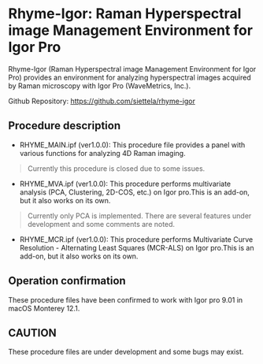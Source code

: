 # Rhyme-Igor: Raman Hyperspectral image Management Environment for Igor Pro 

Rhyme-Igor (Raman Hyperspectral image Management Environment for Igor Pro) provides an environment for analyzing hyperspectral images acquired by Raman microscopy with Igor Pro (WaveMetrics, Inc.).

Github Repository: https://github.com/siettela/rhyme-igor

## **Procedure description**
- RHYME_MAIN.ipf (ver1.0.0): This procedure file provides a panel with various functions for analyzing 4D Raman imaging.
> Currently this procedure is closed due to some issues.

- RHYME_MVA.ipf (ver1.0.0): This procedure performs multivariate analysis (PCA, Clustering, 2D-COS, etc.) on Igor pro.This is an add-on, but it also works on its own. 
> Currently only PCA is implemented. There are several features under development and some comments are noted.

- RHYME_MCR.ipf (ver1.0.0): This procedure performs Multivariate Curve Resolution - Alternating Least Squares (MCR-ALS) on Igor pro.This is an add-on, but it also works on its own. 



## **Operation confirmation**
These procedure files have been confirmed to work with Igor pro 9.01 in macOS Monterey 12.1.

## **CAUTION**
These procedure files are under development and some bugs may exist.

